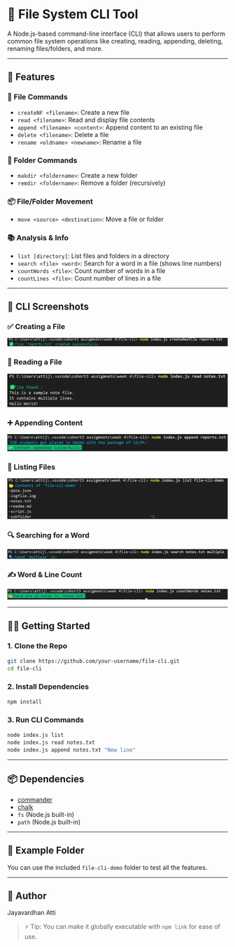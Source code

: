 # 📁 File System CLI Tool

A Node.js-based command-line interface (CLI) that allows users to perform common file system operations like creating, reading, appending, deleting, renaming files/folders, and more.

---

## 🚀 Features

### 📄 File Commands

- `createNF <filename>`: Create a new file
- `read <filename>`: Read and display file contents
- `append <filename> <content>`: Append content to an existing file
- `delete <filename>`: Delete a file
- `rename <oldname> <newname>`: Rename a file

### 📁 Folder Commands

- `makdir <foldername>`: Create a new folder
- `remdir <foldername>`: Remove a folder (recursively)

### 📦 File/Folder Movement

- `move <source> <destination>`: Move a file or folder

### 📚 Analysis & Info

- `list [directory]`: List files and folders in a directory
- `search <file> <word>`: Search for a word in a file (shows line numbers)
- `countWords <file>`: Count number of words in a file
- `countLines <file>`: Count number of lines in a file

---

## 📸 CLI Screenshots

### ✅ Creating a File
![create-file](./assets/create-file.png)

### 📖 Reading a File
![read-file](./assets/read-file.png)

### ➕ Appending Content
![append-file](./assets/append-file.png)

### 📂 Listing Files
![list-directory](./assets/list-directory.png)

### 🔍 Searching for a Word
![search-word](./assets/search-word.png)

### ✍️ Word & Line Count
![count-words-lines](./assets/count-words-lines.png)






---

## 🧑‍💻 Getting Started

### 1. Clone the Repo

```bash
git clone https://github.com/your-username/file-cli.git
cd file-cli
```

### 2. Install Dependencies

```bash
npm install
```

### 3. Run CLI Commands

```bash
node index.js list
node index.js read notes.txt
node index.js append notes.txt "New line"
```

---

## 📦 Dependencies

- [commander](https://www.npmjs.com/package/commander)
- [chalk](https://www.npmjs.com/package/chalk)
- `fs` (Node.js built-in)
- `path` (Node.js built-in)

---

## 📁 Example Folder

You can use the included `file-cli-demo` folder to test all the features.

---

## 📝 Author

Jayavardhan Atti

> ⚡ Tip: You can make it globally executable with `npm link` for ease of use.

